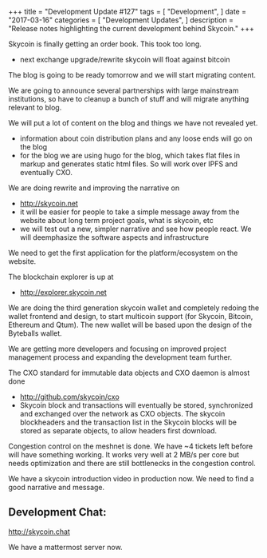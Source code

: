 +++
title = "Development Update #127"
tags = [
    "Development",
]
date = "2017-03-16"
categories = [
    "Development Updates",
]
description = "Release notes highlighting the current development behind Skycoin."
+++

Skycoin is finally getting an order book. This took too long.
- next exchange upgrade/rewrite skycoin will float against bitcoin

The blog is going to be ready tomorrow and we will start migrating content.

We are going to announce several partnerships with large mainstream institutions, so have to cleanup a bunch of stuff and will migrate anything relevant to blog.

We will put a lot of content on the blog and things we have not revealed yet.
- information about coin distribution plans and any loose ends will go on the blog
- for the blog we are using hugo for the blog, which takes flat files in markup and generates static html files. So will work over IPFS and eventually CXO.

We are doing rewrite and improving the narrative on
- http://skycoin.net
- it will be easier for people to take a simple message away from the website about long term project goals, what is skycoin, etc
- we will test out a new, simpler narrative and see how people react. We will deemphasize the software aspects and infrastructure

We need to get the first application for the platform/ecosystem on the website.

The blockchain explorer is up at
- http://explorer.skycoin.net

We are doing the third generation skycoin wallet and completely redoing the wallet frontend and design, to start multicoin support (for Skycoin, Bitcoin, Ethereum and Qtum). The new wallet will be based upon the design of the Byteballs wallet.

We are getting more developers and focusing on improved project management process and expanding the development team further.

The CXO standard for immutable data objects and CXO daemon is almost done
- http://github.com/skycoin/cxo
- Skycoin block and transactions will eventually be stored, synchronized and exchanged over the network as CXO objects. The skycoin blockheaders and the transaction list in the Skycoin blocks will be stored as separate objects, to allow headers first download.

Congestion control on the meshnet is done. We have ~4 tickets left before will have something working. It works very well at 2 MB/s per core but needs optimization and there are still bottlenecks in the congestion control.

We have a skycoin introduction video in production now. We need to find a good narrative and message.

## Development Chat:

http://skycoin.chat

We have a mattermost server now.
